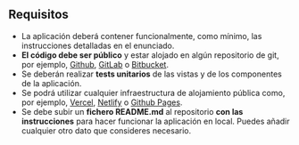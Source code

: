 ## Requisitos

- La aplicación deberá contener funcionalmente, como mínimo, las instrucciones detalladas en el enunciado.
- **El código debe ser público** y estar alojado en algún repositorio de git, por ejemplo, [Github](https://github.com/), [GitLab](https://gitlab.com/) o [Bitbucket](https://bitbucket.org).
- Se deberán realizar **tests unitarios** de las vistas y de los componentes de la aplicación.
- Se podrá utilizar cualquier infraestructura de alojamiento pública como, por ejemplo, [Vercel](https://vercel.com/), [Netlify](https://www.netlify.com/) o [Github Pages](https://pages.github.com/).
- Se debe subir un **fichero README.md** al repositorio **con las instrucciones** para hacer funcionar la aplicación en local. Puedes añadir cualquier otro dato que consideres necesario.
